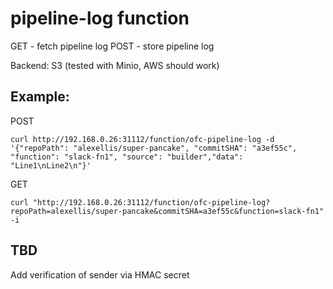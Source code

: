 pipeline-log function
==============================

GET - fetch pipeline log
POST - store pipeline log

Backend: S3 (tested with Minio, AWS should work)

## Example:

POST

```
curl http://192.168.0.26:31112/function/ofc-pipeline-log -d '{"repoPath": "alexellis/super-pancake", "commitSHA": "a3ef55c", "function": "slack-fn1", "source": "builder","data": "Line1\nLine2\n"}'
```

GET

```
curl "http://192.168.0.26:31112/function/ofc-pipeline-log?repoPath=alexellis/super-pancake&commitSHA=a3ef55c&function=slack-fn1" -i
```

## TBD

Add verification of sender via HMAC secret
